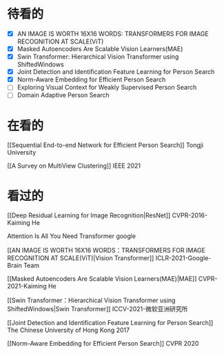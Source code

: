 # 待看的

- [x] AN IMAGE IS WORTH 16X16 WORDS: TRANSFORMERS FOR IMAGE RECOGNITION AT SCALE(ViT)
- [x] Masked Autoencoders Are Scalable Vision Learners(MAE)
- [x] Swin Transformer: Hierarchical Vision Transformer using ShiftedWindows
- [x] Joint Detection and Identification Feature Learning for Person Search
- [x] Norm-Aware Embedding for Efficient Person Search
- [ ] Exploring Visual Context for Weakly Supervised Person Search
- [ ] Domain Adaptive Person Search

# 在看的

[[Sequential End-to-end Network for Efficient Person Search]]
	Tongji University  
	
[[A Survey on MultiView Clustering]]
	IEEE  2021
# 看过的

[[Deep Residual Learning for Image Recognition|ResNet]]
	CVPR-2016-Kaiming He 

Attention Is All You Need
	Transformer  google

[[AN IMAGE IS WORTH 16X16 WORDS：TRANSFORMERS FOR IMAGE RECOGNITION AT SCALE(ViT)|Vision Transformer]]
	ICLR-2021-Google-Brain Team

[[Masked Autoencoders Are Scalable Vision Learners(MAE)|MAE]]
	CVPR-2021-Kaiming He

[[Swin Transformer：Hierarchical Vision Transformer using ShiftedWindows|Swin Transformer]]
	ICCV-2021-微软亚洲研究所

[[Joint Detection and Identification Feature Learning for Person Search]]
	The Chinese University of Hong Kong 2017

[[Norm-Aware Embedding for Efficient Person Search]]
	CVPR 2020